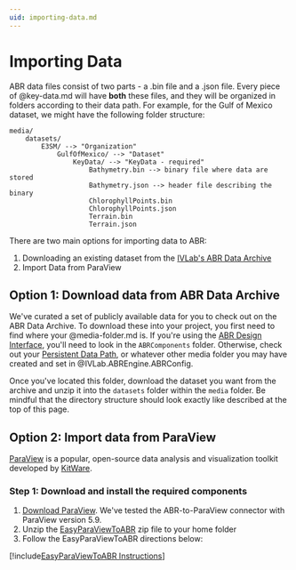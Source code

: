 ```yaml
---
uid: importing-data.md
---
```


# Importing Data

ABR data files consist of two parts - a .bin file and a .json file. Every piece
of @key-data.md will have **both** these files, and they will be organized in folders
according to their data path. For example, for the Gulf of Mexico dataset, we
might have the following folder structure:

```
media/
    datasets/
        E3SM/ --> "Organization"
            GulfOfMexico/ --> "Dataset"
                KeyData/ --> "KeyData - required"
                    Bathymetry.bin --> binary file where data are stored
                    Bathymetry.json --> header file describing the binary
                    ChlorophyllPoints.bin
                    ChlorophyllPoints.json
                    Terrain.bin
                    Terrain.json
```

There are two main options for importing data to ABR:

1. Downloading an existing dataset from the [IVLab's ABR Data Archive](https://drive.google.com/drive/folders/19IMHW-VEzckykO6pXXozkGgsq1hoz31X?usp=sharing)
2. Import Data from ParaView


## Option 1: Download data from ABR Data Archive

We've curated a set of publicly available data for you to check out on the ABR
Data Archive. To download these into your project, you first need to find where
your @media-folder.md is. If you're using the [ABR Design
Interface](xref:creating-design-interface-vis.md), you'll need to look in the
`ABRComponents` folder. Otherwise, check out your [Persistent Data
Path](https://docs.unity3d.com/ScriptReference/Application-persistentDataPath.html),
or whatever other media folder you may have created and set in
@IVLab.ABREngine.ABRConfig.

Once you've located this folder, download the dataset you want from the archive
and unzip it into the `datasets` folder within the `media` folder. Be mindful
that the directory structure should look exactly like described at the top of
this page.


## Option 2: Import data from ParaView

[ParaView](https://paraview.org) is a popular, open-source data analysis and
visualization toolkit developed by [KitWare](https://www.kitware.com/).

### Step 1: Download and install the required components

1. [Download ParaView](https://www.paraview.org/download/). We've tested the
ABR-to-ParaView connector with ParaView version 5.9.
2. Unzip the [EasyParaViewToABR](../../EasyParaViewToABR~/EasyParaViewToABR.zip) zip file to your home folder
3. Follow the EasyParaViewToABR directions below:

[!include[EasyParaViewToABR Instructions](../../EasyParaViewToABR~/README.md)]